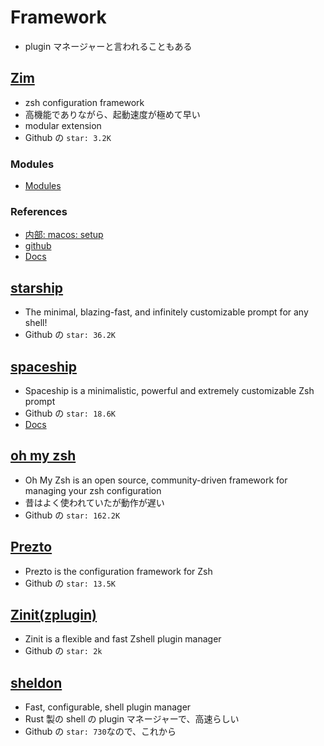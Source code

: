 # Framework

- plugin マネージャーと言われることもある

## [Zim](https://zimfw.sh/)

- zsh configuration framework
- 高機能でありながら、起動速度が極めて早い
- modular extension
- Github の `star: 3.2K`

### Modules

- [Modules](https://zimfw.sh/docs/modules/)

### References

- [内部: macos: setup](../../macos/setup.md)
- [github](https://github.com/zimfw/zimfw)
- [Docs](https://zimfw.sh/docs/)

## [starship](https://github.com/starship/starship)

- The minimal, blazing-fast, and infinitely customizable prompt for any shell!
- Github の `star: 36.2K`

## [spaceship](https://github.com/spaceship-prompt/spaceship-prompt)

- Spaceship is a minimalistic, powerful and extremely customizable Zsh prompt
- Github の `star: 18.6K`
- [Docs](https://starship.rs/ja-jp/)

## [oh my zsh](https://ohmyz.sh/)

- Oh My Zsh is an open source, community-driven framework for managing your zsh configuration
- 昔はよく使われていたが動作が遅い
- Github の `star: 162.2K`

## [Prezto](https://github.com/sorin-ionescu/prezto)

- Prezto is the configuration framework for Zsh
- Github の `star: 13.5K`

## [Zinit(zplugin)](https://github.com/zdharma-continuum/zinit)

- Zinit is a flexible and fast Zshell plugin manager
- Github の `star: 2k`

## [sheldon](https://github.com/rossmacarthur/sheldon)

- Fast, configurable, shell plugin manager
- Rust 製の shell の plugin マネージャーで、高速らしい
- Github の `star: 730`なので、これから
